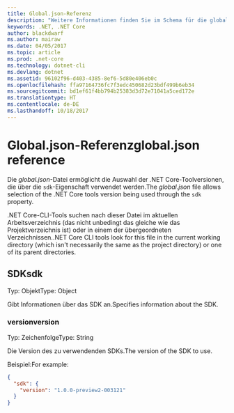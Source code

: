 ```yaml
---
title: Global.json-Referenz
description: "Weitere Informationen finden Sie im Schema für die globale JSON-Datei, die das Festlegen der .NET Core-Toolsversion zulässt."
keywords: .NET, .NET Core
author: blackdwarf
ms.author: mairaw
ms.date: 04/05/2017
ms.topic: article
ms.prod: .net-core
ms.technology: dotnet-cli
ms.devlang: dotnet
ms.assetid: 96102f96-d403-4385-8ef6-5d80e406eb0c
ms.openlocfilehash: ffa97164736fc7f3edc450682d23bdf499b6eb34
ms.sourcegitcommit: bd1ef61f4bb794b25383d3d72e71041a5ced172e
ms.translationtype: HT
ms.contentlocale: de-DE
ms.lasthandoff: 10/18/2017
---
```

# <a name="globaljson-reference"></a><span data-ttu-id="cbda3-104">Global.json-Referenz</span><span class="sxs-lookup"><span data-stu-id="cbda3-104">global.json reference</span></span>

<span data-ttu-id="cbda3-105">Die *global.json*-Datei ermöglicht die Auswahl der .NET Core-Toolversionen, die über die `sdk`-Eigenschaft verwendet werden.</span><span class="sxs-lookup"><span data-stu-id="cbda3-105">The *global.json* file allows selection of the .NET Core tools version being used through the `sdk` property.</span></span>

<span data-ttu-id="cbda3-106">.NET Core-CLI-Tools suchen nach dieser Datei im aktuellen Arbeitsverzeichnis (das nicht unbedingt das gleiche wie das Projektverzeichnis ist) oder in einem der übergeordneten Verzeichnissen.</span><span class="sxs-lookup"><span data-stu-id="cbda3-106">.NET Core CLI tools look for this file in the current working directory (which isn't necessarily the same as the project directory) or one of its parent directories.</span></span>

## <a name="sdk"></a><span data-ttu-id="cbda3-107">SDK</span><span class="sxs-lookup"><span data-stu-id="cbda3-107">sdk</span></span>
<span data-ttu-id="cbda3-108">Typ: Objekt</span><span class="sxs-lookup"><span data-stu-id="cbda3-108">Type: Object</span></span>

<span data-ttu-id="cbda3-109">Gibt Informationen über das SDK an.</span><span class="sxs-lookup"><span data-stu-id="cbda3-109">Specifies information about the SDK.</span></span>

### <a name="version"></a><span data-ttu-id="cbda3-110">version</span><span class="sxs-lookup"><span data-stu-id="cbda3-110">version</span></span>
<span data-ttu-id="cbda3-111">Typ: Zeichenfolge</span><span class="sxs-lookup"><span data-stu-id="cbda3-111">Type: String</span></span>

<span data-ttu-id="cbda3-112">Die Version des zu verwendenden SDKs.</span><span class="sxs-lookup"><span data-stu-id="cbda3-112">The version of the SDK to use.</span></span>

<span data-ttu-id="cbda3-113">Beispiel:</span><span class="sxs-lookup"><span data-stu-id="cbda3-113">For example:</span></span>

```json
{
  "sdk": {
    "version": "1.0.0-preview2-003121"
  }
}
```
